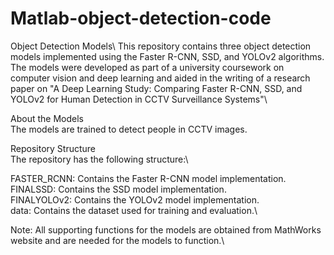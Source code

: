 # Matlab-object-detection-code
Object Detection Models\ 
This repository contains three object detection models implemented using the Faster R-CNN, SSD, and YOLOv2 algorithms. The models were developed as part of a university coursework on computer vision and deep learning and aided in the writing of a research paper on "A Deep Learning Study: Comparing Faster R-CNN, SSD, and YOLOv2 for Human Detection in CCTV Surveillance Systems"\

About the Models\
The models are trained to detect people in CCTV images.

Repository Structure\
The repository has the following structure:\

FASTER_RCNN: Contains the Faster R-CNN model implementation.\
FINALSSD: Contains the SSD model implementation.\
FINALYOLOv2: Contains the YOLOv2 model implementation.\
data: Contains the dataset used for training and evaluation.\

Note: All supporting functions for the models are obtained from MathWorks website and are needed for the models to function.\
